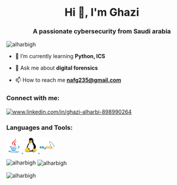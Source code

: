 
<h1 align="center">Hi 👋, I'm Ghazi</h1>
<h3 align="center">A passionate cybersecurity from Saudi arabia</h3>

<p align="left"> <img src="https://komarev.com/ghpvc/?username=alharbigh&label=Profile%20views&color=0e75b6&style=flat" alt="alharbigh" /> </p>

- 🌱 I’m currently learning **Python, ICS**

- 💬 Ask me about **digital forensics**

- 📫 How to reach me **nafg235@gmail.com**

<h3 align="left">Connect with me:</h3>
<p align="left">
<a href="https://linkedin.com/in/www.linkedin.com/in/ghazi-alharbi-898990264" target="blank"><img align="center" src="https://raw.githubusercontent.com/rahuldkjain/github-profile-readme-generator/master/src/images/icons/Social/linked-in-alt.svg" alt="www.linkedin.com/in/ghazi-alharbi-898990264" height="30" width="40" /></a>
</p>

<h3 align="left">Languages and Tools:</h3>
<p align="left"> <a href="https://www.java.com" target="_blank" rel="noreferrer"> <img src="https://raw.githubusercontent.com/devicons/devicon/master/icons/java/java-original.svg" alt="java" width="40" height="40"/> </a> <a href="https://www.linux.org/" target="_blank" rel="noreferrer"> <img src="https://raw.githubusercontent.com/devicons/devicon/master/icons/linux/linux-original.svg" alt="linux" width="40" height="40"/> </a> <a href="https://www.mysql.com/" target="_blank" rel="noreferrer"> <img src="https://raw.githubusercontent.com/devicons/devicon/master/icons/mysql/mysql-original-wordmark.svg" alt="mysql" width="40" height="40"/> </a> </p>

<p><img align="left" src="https://github-readme-stats.vercel.app/api/top-langs?username=alharbigh&show_icons=true&locale=en&layout=compact" alt="alharbigh" /></p>

<p>&nbsp;<img align="center" src="https://github-readme-stats.vercel.app/api?username=alharbigh&show_icons=true&locale=en" alt="alharbigh" /></p>

<p><img align="center" src="https://github-readme-streak-stats.herokuapp.com/?user=alharbigh&" alt="alharbigh" /></p>
